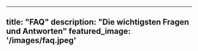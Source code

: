 ---

title: "FAQ"
description: "Die wichtigsten Fragen und Antworten"
featured_image: '/images/faq.jpeg'
---